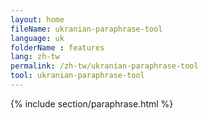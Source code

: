 ```yaml
---
layout: home
fileName: ukranian-paraphrase-tool
language: uk
folderName : features
lang: zh-tw
permalink: /zh-tw/ukranian-paraphrase-tool
tool: ukranian-paraphrase-tool
---
```

{% include section/paraphrase.html %}